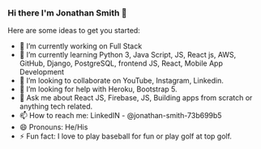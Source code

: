 ### Hi there I'm Jonathan Smith 👋

Here are some ideas to get you started:
- 🔭 I’m currently working on Full Stack 
- 🌱 I’m currently learning Python 3, Java Script, JS, React js, AWS, GitHub, Django, PostgreSQL, frontend JS, React, Mobile App Development
- 👯 I’m looking to collaborate on YouTube, Instagram, Linkedin.
- 🤔 I’m looking for help with Heroku, Bootstrap 5. 
- 💬 Ask me about React JS, Firebase, JS, Building apps from scratch or anything tech related. 
- 📫 How to reach me: LinkedIN - @jonathan-smith-73b699b5 
- 😄 Pronouns: He/His
- ⚡ Fun fact: I love to play baseball for fun or play golf at top golf.
